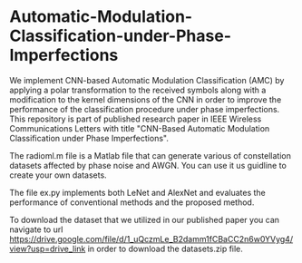# Automatic-Modulation-Classification-under-Phase-Imperfections
We implement CNN-based Automatic Modulation Classification (AMC) by applying a polar transformation to the received symbols along with a modification to the kernel dimensions of the CNN in order to improve the performance of the classification procedure under phase imperfections. This repository is part of published research paper in IEEE Wireless Communications Letters with title "CNN-Based Automatic Modulation Classification
under Phase Imperfections".

The radioml.m file is a Matlab file that can generate various of constellation datasets affected by phase noise and AWGN. You can use it us guidline to create your own datasets.

The file ex.py implements both LeNet and AlexNet and evaluates the performance of conventional methods and the proposed method.

To download the dataset that we utilized in our published paper you can navigate to url https://drive.google.com/file/d/1_uQczmLe_B2damm1fCBaCC2n6w0YVyg4/view?usp=drive_link in order to download the datasets.zip file.
